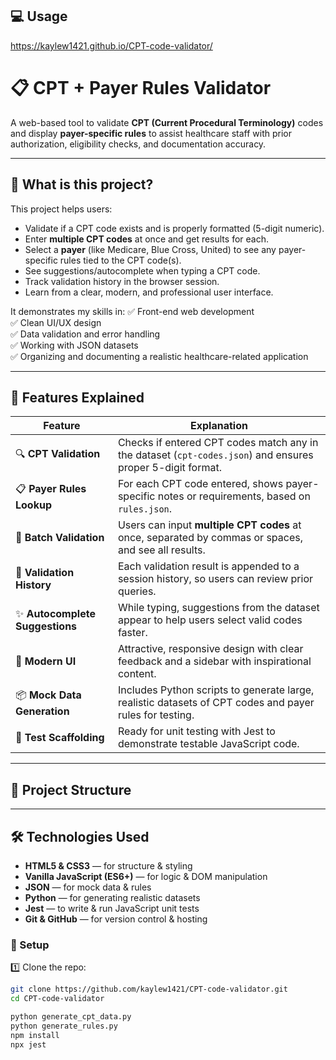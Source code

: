 ## 💻 Usage
https://kaylew1421.github.io/CPT-code-validator/

# 📋 CPT + Payer Rules Validator

A web-based tool to validate **CPT (Current Procedural Terminology)** codes and display **payer-specific rules** to assist healthcare staff with prior authorization, eligibility checks, and documentation accuracy.

---

## 🎯 What is this project?

This project helps users:
- Validate if a CPT code exists and is properly formatted (5-digit numeric).
- Enter **multiple CPT codes** at once and get results for each.
- Select a **payer** (like Medicare, Blue Cross, United) to see any payer-specific rules tied to the CPT code(s).
- See suggestions/autocomplete when typing a CPT code.
- Track validation history in the browser session.
- Learn from a clear, modern, and professional user interface.

It demonstrates my skills in:
✅ Front-end web development  
✅ Clean UI/UX design  
✅ Data validation and error handling  
✅ Working with JSON datasets  
✅ Organizing and documenting a realistic healthcare-related application

---

## 🚀 Features Explained

| Feature                         | Explanation |
|---------------------------------|-------------|
| 🔍 **CPT Validation** | Checks if entered CPT codes match any in the dataset (`cpt-codes.json`) and ensures proper 5-digit format. |
| 📋 **Payer Rules Lookup** | For each CPT code entered, shows payer-specific notes or requirements, based on `rules.json`. |
| 📝 **Batch Validation** | Users can input **multiple CPT codes** at once, separated by commas or spaces, and see all results. |
| 📖 **Validation History** | Each validation result is appended to a session history, so users can review prior queries. |
| ✨ **Autocomplete Suggestions** | While typing, suggestions from the dataset appear to help users select valid codes faster. |
| 🎨 **Modern UI** | Attractive, responsive design with clear feedback and a sidebar with inspirational content. |
| 📦 **Mock Data Generation** | Includes Python scripts to generate large, realistic datasets of CPT codes and payer rules for testing. |
| 🧪 **Test Scaffolding** | Ready for unit testing with Jest to demonstrate testable JavaScript code. |

---

## 📂 Project Structure


---

## 🛠️ Technologies Used

- **HTML5 & CSS3** — for structure & styling
- **Vanilla JavaScript (ES6+)** — for logic & DOM manipulation
- **JSON** — for mock data & rules
- **Python** — for generating realistic datasets
- **Jest** — to write & run JavaScript unit tests
- **Git & GitHub** — for version control & hosting


### 🔧 Setup
1️⃣ Clone the repo:
```bash
git clone https://github.com/kaylew1421/CPT-code-validator.git
cd CPT-code-validator

python generate_cpt_data.py
python generate_rules.py
npm install
npx jest
